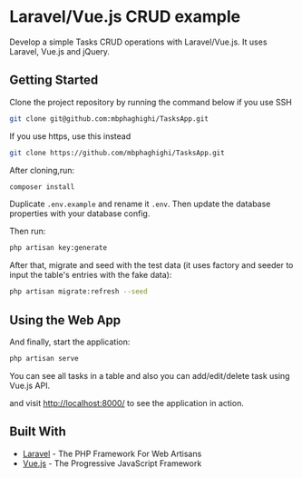 # Laravel/Vue.js CRUD example

Develop a simple Tasks CRUD operations with Laravel/Vue.js. It uses Laravel, Vue.js and jQuery. 

## Getting Started

Clone the project repository by running the command below if you use SSH

```bash
git clone git@github.com:mbphaghighi/TasksApp.git
```

If you use https, use this instead

```bash
git clone https://github.com/mbphaghighi/TasksApp.git
```

After cloning,run:

```bash
composer install
```

Duplicate `.env.example` and rename it `.env`.
Then update the database properties with your database config.

Then run:

```bash
php artisan key:generate
```

After that, migrate and seed with the test data (it uses factory and seeder to input the table's entries with the fake data):

```bash
php artisan migrate:refresh --seed
```

## Using the Web App

And finally, start the application:

```bash
php artisan serve
```

You can see all tasks in a table and also you can add/edit/delete task using Vue.js API. 

and visit [http://localhost:8000/](http://localhost:8000/) to see the application in action.

## Built With

* [Laravel](https://laravel.com) - The PHP Framework For Web Artisans
* [Vue.js](https://vuejs.org) - The Progressive JavaScript Framework


